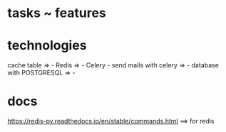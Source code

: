 
# tasks ~ features

# technologies
cache table => -
Redis => - 
Celery - send mails with celery => - 
database with POSTGRESQL => -

# docs
https://redis-py.readthedocs.io/en/stable/commands.html  ==> for redis